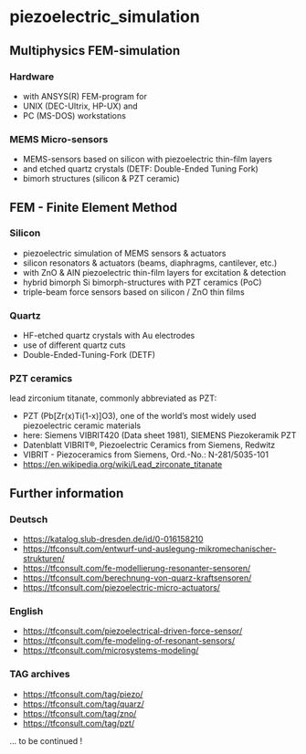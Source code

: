 # piezoelectric_simulation

## Multiphysics FEM-simulation 

### Hardware
- with ANSYS(R) FEM-program for
- UNIX (DEC-Ultrix, HP-UX) and
- PC (MS-DOS) workstations

### MEMS Micro-sensors
- MEMS-sensors based on silicon with piezoelectric thin-film layers
- and etched quartz crystals (DETF: Double-Ended Tuning Fork)
- bimorh structures (silicon & PZT ceramic)

## FEM - Finite Element Method

### Silicon
- piezoelectric simulation of MEMS sensors & actuators
- silicon resonators & actuators (beams, diaphragms, cantilever, etc.) 
- with ZnO & AlN piezoelectric thin-film layers for excitation & detection
- hybrid bimorph Si bimorph-structures with PZT ceramics (PoC)
- triple-beam force sensors based on silicon / ZnO thin films   

### Quartz
- HF-etched quartz crystals with Au electrodes
- use of different quartz cuts 
- Double-Ended-Tuning-Fork (DETF)

### PZT ceramics 
lead zirconium titanate, commonly abbreviated as PZT:
- PZT (Pb[Zr(x)Ti(1-x)]O3), one of the world’s most widely used piezoelectric ceramic materials
- here: Siemens VIBRIT420 (Data sheet 1981), SIEMENS Piezokeramik PZT
- Datenblatt VIBRIT®, Piezoelectric Ceramics from Siemens, Redwitz
- VIBRIT - Piezoceramics from Siemens, Ord.-No.: N-281/5035-101
- https://en.wikipedia.org/wiki/Lead_zirconate_titanate

## Further information

### Deutsch
- https://katalog.slub-dresden.de/id/0-016158210
- https://tfconsult.com/entwurf-und-auslegung-mikromechanischer-strukturen/
- https://tfconsult.com/fe-modellierung-resonanter-sensoren/
- https://tfconsult.com/berechnung-von-quarz-kraftsensoren/
- https://tfconsult.com/piezoelectric-micro-actuators/

### English
- https://tfconsult.com/piezoelectrical-driven-force-sensor/
- https://tfconsult.com/fe-modeling-of-resonant-sensors/
- https://tfconsult.com/microsystems-modeling/

### TAG archives
- https://tfconsult.com/tag/piezo/
- https://tfconsult.com/tag/quarz/
- https://tfconsult.com/tag/zno/
- https://tfconsult.com/tag/pzt/

... to be continued !
